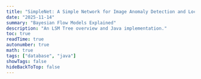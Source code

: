 ```yaml
---
title: "SimpleNet: A Simple Network for Image Anomaly Detection and Localization"
date: "2025-11-14"
summary: "Bayesian Flow Models Explained"
description: "An LSM Tree overview and Java implementation."
toc: true
readTime: true
autonumber: true
math: true
tags: ["database", "java"]
showTags: false
hideBackToTop: false
---
```




